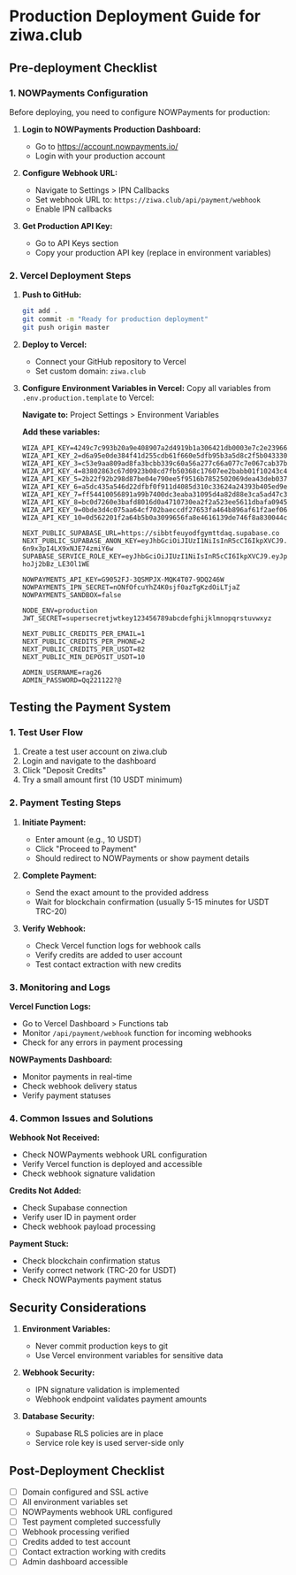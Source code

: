 # Production Deployment Guide for ziwa.club

## Pre-deployment Checklist

### 1. NOWPayments Configuration
Before deploying, you need to configure NOWPayments for production:

1. **Login to NOWPayments Production Dashboard:**
   - Go to https://account.nowpayments.io/
   - Login with your production account

2. **Configure Webhook URL:**
   - Navigate to Settings > IPN Callbacks
   - Set webhook URL to: `https://ziwa.club/api/payment/webhook`
   - Enable IPN callbacks

3. **Get Production API Key:**
   - Go to API Keys section
   - Copy your production API key (replace in environment variables)

### 2. Vercel Deployment Steps

1. **Push to GitHub:**
   ```bash
   git add .
   git commit -m "Ready for production deployment"
   git push origin master
   ```

2. **Deploy to Vercel:**
   - Connect your GitHub repository to Vercel
   - Set custom domain: `ziwa.club`

3. **Configure Environment Variables in Vercel:**
   Copy all variables from `.env.production.template` to Vercel:

   **Navigate to:** Project Settings > Environment Variables

   **Add these variables:**
   ```
   WIZA_API_KEY=4249c7c993b20a9e408907a2d4919b1a306421db0003e7c2e2396636260a8d37
   WIZA_API_KEY_2=d6a95e0de384f41d255cdb61f660e5dfb95b3a5d8c2f5b043330add34a563e22
   WIZA_API_KEY_3=c53e9aa809ad8fa3bcbb339c60a56a277c66a077c7e067cab37bde5727718ee3
   WIZA_API_KEY_4=83802863c67d0923b08cd7fb50368c17607ee2babb01f10243c4174690f979a6
   WIZA_API_KEY_5=2b22f92b298d87be04e790ee5f9516b7852502069dea43deb0377fa5c298f56e
   WIZA_API_KEY_6=a5dc435a546d22dfbf0f911d4085d310c33624a24393b405ed9eb14151fbfd8e
   WIZA_API_KEY_7=ff54410056891a99b7400dc3eaba31095d4a82d88e3ca5ad47c39b62263f4133
   WIZA_API_KEY_8=bc0d7260e3bafd8016d0a4710730ea2f2a523ee5611dbafa0945bfc158abb05f
   WIZA_API_KEY_9=0bde3d4c075aa64cf702baeccdf27653fa464b896af61f2aef066301d114aa92
   WIZA_API_KEY_10=0d562201f2a64b5b0a3099656fa8e4616139de746f8a830044c30cbb5dbe1fb7
   
   NEXT_PUBLIC_SUPABASE_URL=https://sibbtfeuyodfgymttdaq.supabase.co
   NEXT_PUBLIC_SUPABASE_ANON_KEY=eyJhbGciOiJIUzI1NiIsInR5cCI6IkpXVCJ9.eyJpc3MiOiJzdXBhYmFzZSIsInJlZiI6InNpYmJ0ZmV1eW9kZmd5bXR0ZGFxIiwicm9sZSI6ImFub24iLCJpYXQiOjE3NTcxMjc2MzYsImV4cCI6MjA3MjcwMzYzNn0.KOnNHM6t34LYQEPDRU1-6n9x3pI4LX9xNJE74zmiY6w
   SUPABASE_SERVICE_ROLE_KEY=eyJhbGciOiJIUzI1NiIsInR5cCI6IkpXVCJ9.eyJpc3MiOiJzdXBhYmFzZSIsInJlZiI6InNpYmJ0ZmV1eW9kZmd5bXR0ZGFxIiwicm9sZSI6InNlcnZpY2Vfcm9sZSIsImlhdCI6MTc1NzEyNzYzNiwiZXhwIjoyMDcyNzAzNjM2fQ.aaMWPZy4DSLUa6eiGXfSO3h_m-hoJj2bBz_LE3Ol1WE
   
   NOWPAYMENTS_API_KEY=G9052FJ-3QSMPJX-MQK4T07-9DQ246W
   NOWPAYMENTS_IPN_SECRET=nONfOfcuYhZ4K0sjf0azTgKzdOiLTjaZ
   NOWPAYMENTS_SANDBOX=false
   
   NODE_ENV=production
   JWT_SECRET=supersecretjwtkey123456789abcdefghijklmnopqrstuvwxyz
   
   NEXT_PUBLIC_CREDITS_PER_EMAIL=1
   NEXT_PUBLIC_CREDITS_PER_PHONE=2
   NEXT_PUBLIC_CREDITS_PER_USDT=82
   NEXT_PUBLIC_MIN_DEPOSIT_USDT=10
   
   ADMIN_USERNAME=rag26
   ADMIN_PASSWORD=Qq221122?@
   ```

## Testing the Payment System

### 1. Test User Flow
1. Create a test user account on ziwa.club
2. Login and navigate to the dashboard
3. Click "Deposit Credits"
4. Try a small amount first (10 USDT minimum)

### 2. Payment Testing Steps
1. **Initiate Payment:**
   - Enter amount (e.g., 10 USDT)
   - Click "Proceed to Payment"
   - Should redirect to NOWPayments or show payment details

2. **Complete Payment:**
   - Send the exact amount to the provided address
   - Wait for blockchain confirmation (usually 5-15 minutes for USDT TRC-20)

3. **Verify Webhook:**
   - Check Vercel function logs for webhook calls
   - Verify credits are added to user account
   - Test contact extraction with new credits

### 3. Monitoring and Logs

**Vercel Function Logs:**
- Go to Vercel Dashboard > Functions tab
- Monitor `/api/payment/webhook` function for incoming webhooks
- Check for any errors in payment processing

**NOWPayments Dashboard:**
- Monitor payments in real-time
- Check webhook delivery status
- Verify payment statuses

### 4. Common Issues and Solutions

**Webhook Not Received:**
- Check NOWPayments webhook URL configuration
- Verify Vercel function is deployed and accessible
- Check webhook signature validation

**Credits Not Added:**
- Check Supabase connection
- Verify user ID in payment order
- Check webhook payload processing

**Payment Stuck:**
- Check blockchain confirmation status
- Verify correct network (TRC-20 for USDT)
- Check NOWPayments payment status

## Security Considerations

1. **Environment Variables:**
   - Never commit production keys to git
   - Use Vercel environment variables for sensitive data

2. **Webhook Security:**
   - IPN signature validation is implemented
   - Webhook endpoint validates payment amounts

3. **Database Security:**
   - Supabase RLS policies are in place
   - Service role key is used server-side only

## Post-Deployment Checklist

- [ ] Domain configured and SSL active
- [ ] All environment variables set
- [ ] NOWPayments webhook URL configured
- [ ] Test payment completed successfully
- [ ] Webhook processing verified
- [ ] Credits added to test account
- [ ] Contact extraction working with credits
- [ ] Admin dashboard accessible